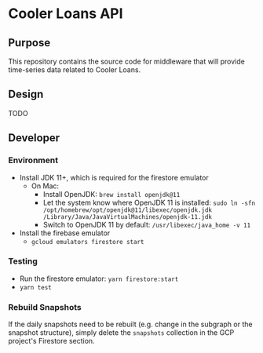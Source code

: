 # Cooler Loans API

## Purpose

This repository contains the source code for middleware that will provide time-series data related to Cooler Loans.

## Design

TODO

## Developer

### Environment

- Install JDK 11+, which is required for the firestore emulator
  - On Mac:
    - Install OpenJDK: `brew install openjdk@11`
    - Let the system know where OpenJDK 11 is installed: `sudo ln -sfn /opt/homebrew/opt/openjdk@11/libexec/openjdk.jdk /Library/Java/JavaVirtualMachines/openjdk-11.jdk`
    - Switch to OpenJDK 11 by default: `/usr/libexec/java_home -v 11`
- Install the firebase emulator
  - `gcloud emulators firestore start`

### Testing

- Run the firestore emulator: `yarn firestore:start`
- `yarn test`

### Rebuild Snapshots

If the daily snapshots need to be rebuilt (e.g. change in the subgraph or the snapshot structure), simply delete the `snapshots` collection in the GCP project's Firestore section.
